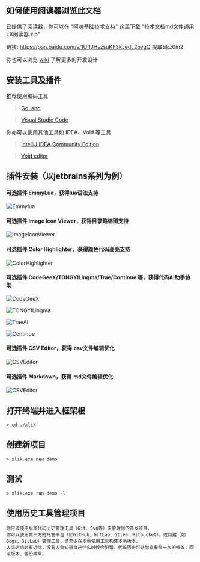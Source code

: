 ## 如何使用阅读器浏览此文档

已提供了阅读器，你可以在 "阿魂基础技术支持" 这里下载 "技术文档md文件通用EX阅读器.zip"

链接: https://pan.baidu.com/s/1UffJHszsuKF3kJedL2bvgQ 提取码:z0m2

你也可以浏览 [wiki](https://deepwiki.com/x-lik/xlik-jade) 了解更多的开发设计

## 安装工具及插件

推荐使用编码工具

> [GoLand](https://www.jetbrains.com/go)

> [Visual Studio Code](https://code.visualstudio.com/Download)

你亦可以使用其他工具如 IDEA、Void 等工具

> [IntelliJ IDEA Community Edition](https://www.jetbrains.com/idea/download/other.html)

> [Void editor](https://voideditor.com)

## 插件安装（以jetbrains系列为例）

#### 可选插件 EmmyLua，获得lua语法支持

![Emmylua](/ideEmmylua.jpg)

#### 可选插件 Image Icon Viewer，获得目录略缩图支持

![ImageIconViewer](/ideImageIconViewer.jpg)

#### 可选插件 Color Highlighter，获得颜色代码高亮支持

![ColorHighlighter](/ideColorHighlighter.jpg)

#### 可选插件 CodeGeeX/TONGYILingma/Trae/Continue 等，获得代码AI助手协助

![CodeGeeX](/ideCodeGeeX.jpg)

![TONGYILingma](/ideTONGYILingma.jpg)

![TraeAI](/ideTraeAI.jpg)

![Continue](/ideContinue.jpg)

#### 可选插件 CSV Editor，获得.csv文件编辑优化

![CSVEditor](/ideCSVEditor.jpg)

#### 可选插件 Markdown，获得.md文件编辑优化

![CSVEditor](/ideMarkdown.jpg)

## 打开终端并进入框架根

```
> cd ./xlik
```

## 创建新项目

```
> xlik.exe new demo
```

## 测试

```
> xlik.exe run demo -l
```

## 使用历史工具管理项目

```text
你应该使用版本代码历史管理工具（Git、Svn等）来管理你的开发项目。
你可以使用第三方的托管平台（如GitHub、GitLab、Gtiee、Bitbucket），或自建（如Gogs、GitLab）管理工具，请至少在本地使用工具构建本地版本。
人无远虑必有近忧，没有人会知道自己什么时候会犯错。代码历史可让你查看每一次的修改，回滚版本、备份成果。
```